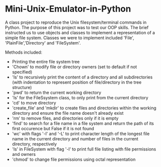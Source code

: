 # Mini-Unix-Emulator-in-Python
A class project to reproduce the Unix filesystem/terminal commands in Python.
The purpose of this project was to test our OOP skills. The brief instructed us to use objects and classes to implement a representation of a simple file system.
Classes we were to implement included 'File', 'PlainFile','Directory' and 'FileSystem'.

Methods included: 
- Printing the entire file system tree
- 'Chown' to modify file or directory owners (set to default if not specified)
- 'ls' to recursively print the content of a directory and all subdirectories (with indentation to represent position of file/directory in the tree structure)
- 'pwd' to return the current working directory
- 'ls' for the FileSsystem class, to only print from the current directory
- 'cd' to move directory
- 'create_file' and 'mkdir' to create files and directories within the working directory and ensure the file name doesn't already exist
- 'rm' to remove files, and directories only if it is empty
- 'find' to search for a file name in a file system and return the path of its first occurence but False if it is not found
- 'wc' with flags '-l' and '-L' to print character length of the longest file name in the current directory and number of files in the current directory, respectively
- 'ls' in FileSystem with flag '-l' to print full file listing with file permissions and owners
- 'chmod' to change file permissions using octal representation
